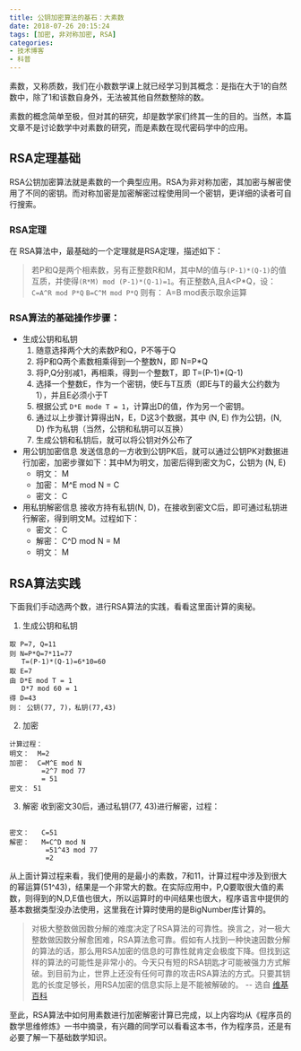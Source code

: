 ```yaml
---
title: 公钥加密算法的基石：大素数
date: 2018-07-26 20:15:24
tags: [加密, 非对称加密, RSA]
categories:
- 技术博客
- 科普
---
```


素数，又称质数，我们在小数数学课上就已经学习到其概念：是指在大于1的自然数中，除了1和该数自身外，无法被其他自然数整除的数。

素数的概念简单至极，但对其的研究，却是数学家们终其一生的目的。当然，本篇文章不是讨论数学中对素数的研究，而是素数在现代密码学中的应用。

<!-- more -->

## RSA定理基础

RSA公钥加密算法就是素数的一个典型应用。RSA为非对称加密，其加密与解密使用了不同的密钥。而对称加密是加密解密过程使用同一个密钥，更详细的读者可自行搜索。

### RSA定理
在 RSA算法中，最基础的一个定理就是RSA定理，描述如下：

> 若P和Q是两个相素数，另有正整数R和M，其中M的值与`(P-1)*(Q-1)`的值互质，并使得`(R*M) mod (P-1)*(Q-1)=1`。有正整数A,且A<P*Q，设：
> `C=A^R mod P*Q`
> `B=C^M mod P*Q`
> 则有： A=B
> mod表示取余运算

### RSA算法的基础操作步骤：

* 生成公钥和私钥
    1. 随意选择两个大的素数P和Q，P不等于Q
    2. 将P和Q两个素数相乘得到一个整数N，即 N=P*Q
    3. 将P,Q分别减1，再相乘，得到一个整数T，即 T=(P-1)*(Q-1)
    4. 选择一个整数E，作为一个密钥，使E与T互质（即E与T的最大公约数为1），并且E必须小于T
    5. 根据公式 `D*E mode T = 1`，计算出D的值，作为另一个密钥。
    6. 通过以上步骤计算得出N，E，D这3个数据，其中 (N, E) 作为公钥，(N, D) 作为私钥（当然，公钥和私钥可以互换）
    7. 生成公钥和私钥后，就可以将公钥对外公布了
* 用公钥加密信息
    发送信息的一方收到公钥PK后，就可以通过公钥PK对数据进行加密，加密步骤如下：其中M为明文，加密后得到密文为C，公钥为 (N, E)
    * 明文： M
    * 加密： M^E mod N = C
    * 密文： C
* 用私钥解密信息
    接收方持有私钥(N, D)，在接收到密文C后，即可通过私钥进行解密，得到明文M。过程如下：
    * 密文： C
    * 解密： C^D mod N = M
    * 明文： M

## RSA算法实践
下面我们手动选两个数，进行RSA算法的实践，看看这里面计算的奥秘。

1. 生成公钥和私钥
```
取 P=7, Q=11
则 N=P*Q=7*11=77
   T=(P-1)*(Q-1)=6*10=60
取 E=7
由 D*E mod T = 1
   D*7 mod 60 = 1
得 D=43
则： 公钥(77, 7)，私钥(77,43)
```
2. 加密
```
计算过程：
明文：  M=2
加密：  C=M^E mod N
        =2^7 mod 77
        = 51
密文： 51
```

3. 解密
收到密文30后，通过私钥(77, 43)进行解密，过程：
``` 

密文：   C=51
解密：   M=C^D mod N
         =51^43 mod 77
         =2

```

从上面计算过程来看，我们使用的是最小的素数，7和11，计算过程中涉及到很大的幂运算(51^43)，结果是一个非常大的数。在实际应用中，P,Q要取很大值的素数，则得到的N,D,E值也很大，所以运算时的中间结果也很大，程序语言中提供的基本数据类型没办法使用，这里我在计算时使用的是BigNumber库计算的。

> 对极大整数做因数分解的难度决定了RSA算法的可靠性。换言之，对一极大整数做因数分解愈困难，RSA算法愈可靠。假如有人找到一种快速因数分解的算法的话，那么用RSA加密的信息的可靠性就肯定会极度下降。但找到这样的算法的可能性是非常小的。今天只有短的RSA钥匙才可能被强力方式解破。到目前为止，世界上还没有任何可靠的攻击RSA算法的方式。只要其钥匙的长度足够长，用RSA加密的信息实际上是不能被解破的。 
> -- 选自 [维基百科](https://zh.wikipedia.org/wiki/RSA加密演算法)

至此，RSA算法中如何用素数进行加密解密计算已完成，以上内容均从《程序员的数学思维修炼》一书中摘录，有兴趣的同学可以看看这本书，作为程序员，还是有必要了解一下基础数学知识。